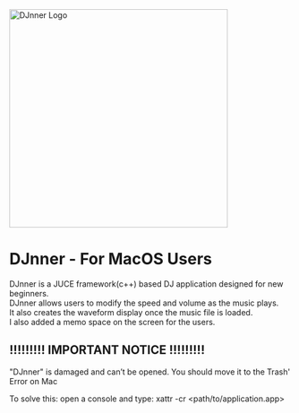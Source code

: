 <img width="390" alt="DJnner Logo" src="https://github.com/junseok03/DJnner/assets/151435171/b591c32b-64ae-403c-981e-45ef561860dc">

# DJnner - For MacOS Users

DJnner is a JUCE framework(c++) based DJ application designed for new beginners. <br>
DJnner allows users to modify the speed and volume as the music plays. <br>
It also creates the waveform display once the music file is loaded. <br>
I also added a memo space on the screen for the users.

## !!!!!!!!! IMPORTANT NOTICE  !!!!!!!!!
"DJnner" is damaged and can’t be opened. You should move it to the Trash' Error on Mac

To solve this: open a console and type: xattr -cr <path/to/application.app>
